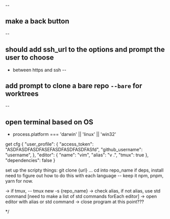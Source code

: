 --
## make a back button
-- 
## should add ssh_url to the options and prompt the user to choose 
 - between https and ssh
--
## add prompt to clone a bare repo `--bare` for worktrees
--
## open terminal based on OS
 - process.platform === 'darwin' || 'linux' || 'win32'



get cfg
{
  "user_profile": {
    "access_token": "ASDFASDFASDFASEFASDFASDFASDFASfd",
    "github_username": "username",
  },
  "editor": {
    "name": "vim",
    "alias": "v .",
    "tmux": true
  },
  "dependencies": false
}

set up the scripty things:
git clone {url}
...
cd into repo_name
if deps, install need to figure out how to do this with each language
-- keep it npm, pnpm, yarn for now.

-> if tmux, -- tmux new -s {repo_name}
-> check alias, if not alias, use std command [need to make a list of std commands forEach editor]
-> open editor with alias or std command
-> close program at this point???

*/




